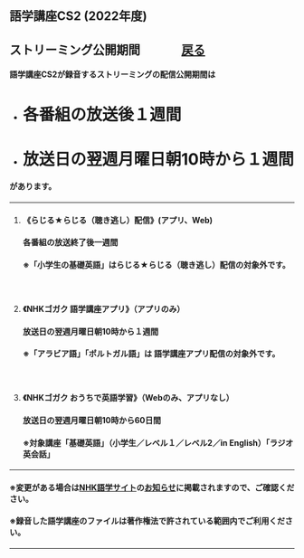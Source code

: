 ## 語学講座CS2 (2022年度)  
## ストリーミング公開期間 　　　    [戻る](https://csreviser.github.io/CaptureStream2/)     
#### 語学講座CS2が録音するストリーミングの配信公開期間は
- # **各番組の放送後１週間**                   
- # **放送日の翌週月曜日朝10時から１週間** 

#### があります。                  

***

1. #### 《らじる★らじる（聴き逃し）配信》(アプリ、Web)                           
   #### 各番組の放送終了後一週間                      
   #### ※「小学生の基礎英語」はらじる★らじる（聴き逃し）配信の対象外です。                                            
　　　　                                

2.  #### 《NHKゴガク 語学講座アプリ》（アプリのみ）                           　　　　                                       
    #### 放送日の翌週月曜日朝10時から１週間    
    #### ※「アラビア語」「ポルトガル語」は 語学講座アプリ配信の対象外です。                      
　　　                                

3.  #### 《NHKゴガク おうちで英語学習》（Webのみ、アプリなし）              
    #### 放送日の翌週月曜日朝10時から60日間                   
    #### ※対象講座「基礎英語」（小学生／レベル１／レベル2／in English）「ラジオ英会話」

***

#### ※変更がある場合は[NHK語学サイト](https://www2.nhk.or.jp/gogaku/index.html)の[お知らせ](https://www2.nhk.or.jp/gogaku/topics.html)に掲載されますので、ご確認ください。            
#### **※録音した語学講座のファイルは著作権法で許されている範囲内でご利用ください。**　　　　　　　　　　　

***
 <link rel="shortcut icon" type="image/x-icon" href="https://avatars.githubusercontent.com/u/46049273?v=4">
 <meta name="twitter:image:src" content="https://avatars.githubusercontent.com/u/46049273?v=4">


